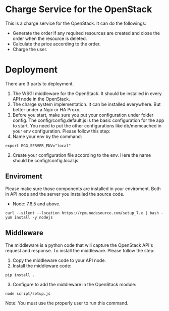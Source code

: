 # Charge Service for the OpenStack

This is a charge service for the OpenStack. It can do the followings:
* Generate the order if any required resources are created and close the order when the resource is deleted.
* Calculate the price according to the order.
* Charge the user.

# Deployment

There are 3 parts to deployment. 
1. The WSGI middleware for the OpenStack. It should be installed in every API node in the OpenStack.
2. The charge system implementation. It can be installed everywhere. But better under a Ngix or HA Proxy.
3. Before you start, make sure you put your configuration under folder config. The config/config.default.js is the basic configuration for the app to start. You need to put the other configurations like db/memcached in your env configuration. Please follow this step:
  1. Name your env by the command: 
```
export EGG_SERVER_ENV="local"
```
  2. Create your configuration file according to the env. Here the name should be config/config.local.js

## Enviroment

Please make sure those components are installed in your enviroment. Both in API node and the server you installed the source code.
* Node: 7.6.5 and above.
```
curl --silent --location https://rpm.nodesource.com/setup_7.x | bash -
yum install -y nodejs
```


## Middleware

The middleware is a python code that will capture the OpenStack API's request and response.
To install the middleware. Please follow the step:
1. Copy the middleware code to your API node.
2. Install the middleware code:
```
pip install .
```
3. Configure to add the middleware in the OpenStack module:
```
node script/setup.js
```
Note: You must use the properly user to run this command.